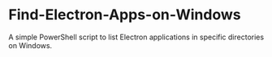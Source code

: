 # Find-Electron-Apps-on-Windows
A simple PowerShell script to list Electron applications in specific directories on Windows.
